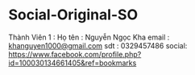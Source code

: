 # Social-Original-SO
Thành Viên 1 : 
	Họ tên : Nguyễn Ngọc Kha 
	email : khanguyen1000@gmail.com
	sdt : 0329457486
	social: https://www.facebook.com/profile.php?id=100030134661405&ref=bookmarks
